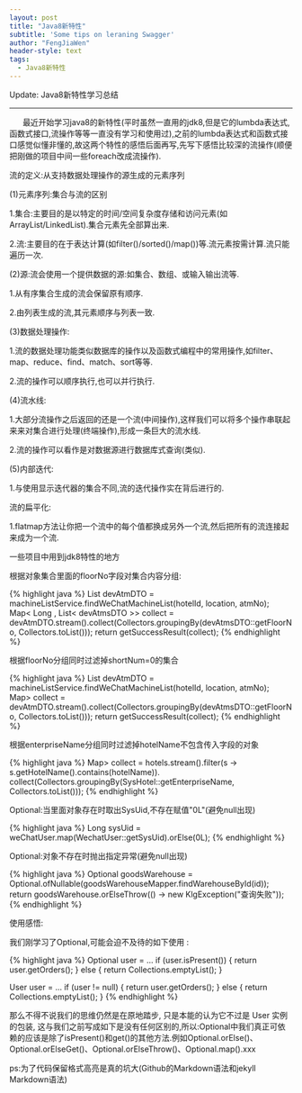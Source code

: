 ```yaml
---
layout: post
title: "Java8新特性"
subtitle: 'Some tips on leraning Swagger'
author: "FengJiaWen"
header-style: text
tags:
  - Java8新特性
---
```


Update: Java8新特性学习总结

---

<p>&nbsp;&nbsp;&nbsp;&nbsp;&nbsp;&nbsp;最近开始学习java8的新特性(平时虽然一直用的jdk8,但是它的lumbda表达式,函数式接口,流操作等等一直没有学习和使用过),之前的lumbda表达式和函数式接口感觉似懂非懂的,故这两个特性的感悟后面再写,先写下感悟比较深的流操作(顺便把刚做的项目中间一些foreach改成流操作).</p>
<p>流的定义:从支持数据处理操作的源生成的元素序列</p>
<p>(1)元素序列:集合与流的区别
   <p>1.集合:主要目的是以特定的时间/空间复杂度存储和访问元素(如ArrayList/LinkedList).集合元素先全部算出来.
   <p>2.流:主要目的在于表达计算(如filter()/sorted()/map())等.流元素按需计算.流只能遍历一次.
<p>(2)源:流会使用一个提供数据的源:如集合、数组、或输入输出流等.
   <p>1.从有序集合生成的流会保留原有顺序.
   <p>2.由列表生成的流,其元素顺序与列表一致.</p>
<p>(3)数据处理操作:
   <p>1.流的数据处理功能类似数据库的操作以及函数式编程中的常用操作,如filter、map、reduce、find、match、sort等等.
   <p>2.流的操作可以顺序执行,也可以并行执行.</p>
<p>(4)流水线:
   <p>1.大部分流操作之后返回的还是一个流(中间操作),这样我们可以将多个操作串联起来来对集合进行处理(终端操作),形成一条巨大的流水线.
   <p>2.流的操作可以看作是对数据源进行数据库式查询(类似).</p>
<p>(5)内部迭代:
   <p>1.与使用显示迭代器的集合不同,流的迭代操作实在背后进行的.</p>
<p>流的扁平化:
    <p>1.flatmap方法让你把一个流中的每个值都换成另外一个流,然后把所有的流连接起来成为一个流.</p>

</p>一些项目中用到jdk8特性的地方</p>

<p>根据对象集合里面的floorNo字段对集合内容分组:</p>
{% highlight java %}
List<devAtmsDTO> devAtmDTO = machineListService.findWeChatMachineList(hotelId, location, atmNo);
        Map< Long , List< devAtmsDTO >> collect = devAtmDTO.stream().collect(Collectors.groupingBy(devAtmsDTO::getFloorNo, Collectors.toList()));
        return getSuccessResult(collect);
{% endhighlight %}
<p>根据floorNo分组同时过滤掉shortNum=0的集合</p>
{% highlight java %}
List<devAtmsDTO> devAtmDTO = machineListService.findWeChatMachineList(hotelId, location, atmNo);
        Map<Long, List<devAtmsDTO>> collect = devAtmDTO.stream().collect(Collectors.groupingBy(devAtmsDTO::getFloorNo, Collectors.toList()));
        return getSuccessResult(collect);
{% endhighlight %}
<p>根据enterpriseName分组同时过滤掉hotelName不包含传入字段的对象</p>
{% highlight java %}
Map<String, List<SysHotel>> collect = hotels.stream().filter(s -> s.getHotelName().contains(hotelName)).
                            collect(Collectors.groupingBy(SysHotel::getEnterpriseName, Collectors.toList())); 
{% endhighlight %}
<p>Optional:当里面对象存在时取出SysUid,不存在赋值"0L"(避免null出现)</p>
{% highlight java %}
Long sysUid = weChatUser.map(WechatUser::getSysUid).orElse(0L);
{% endhighlight %}
<p>Optional:对象不存在时抛出指定异常(避免null出现)</p>
{% highlight java %}
Optional<GoodsWarehouse> goodsWarehouse = Optional.ofNullable(goodsWarehouseMapper.findWarehouseById(id));
        return goodsWarehouse.orElseThrow(() -> new KlgException("查询失败"));
{% endhighlight %}
<p>使用感悟:</p>
<p>我们刚学习了Optional,可能会迫不及待的如下使用 :</p>
{% highlight java %}
Optional<User> user = ...
if (user.isPresent()) {
return user.getOrders();
} else {
return Collections.emptyList();
}

User user = ...
if (user != null) {
return user.getOrders();
} else {
return Collections.emptyList();
}
{% endhighlight %}
<p>那么不得不说我们的思维仍然是在原地踏步, 只是本能的认为它不过是 User 实例的包装, 这与我们之前写成如下是没有任何区别的,所以:Optional中我们真正可依赖的应该是除了isPresent()和get()的其他方法.例如Optional<T>.orElse()、Optional<T>.orElseGet()、Optional<T>.orElseThrow()、Optional<T>.map().xxx</p>

<p>ps:为了代码保留格式高亮是真的坑大(Github的Markdown语法和jekyll Markdown语法)</p>